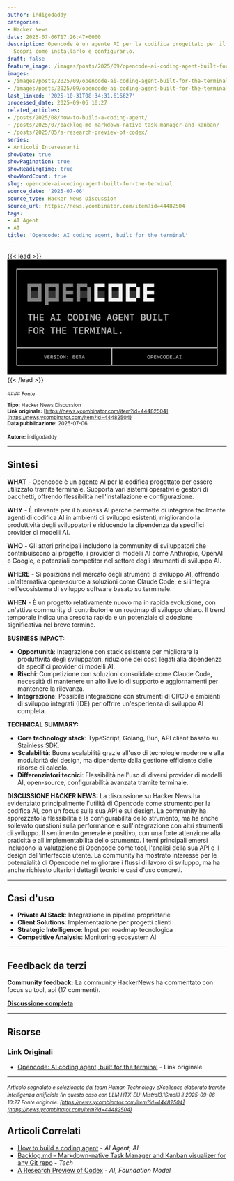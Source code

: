 ```yaml
---
author: indigodaddy
categories:
- Hacker News
date: 2025-07-06T17:26:47+0000
description: Opencode è un agente AI per la codifica progettato per il terminale.
  Scopri come installarlo e configurarlo.
draft: false
feature_image: /images/posts/2025/09/opencode-ai-coding-agent-built-for-the-terminal-featured.webp
images:
- /images/posts/2025/09/opencode-ai-coding-agent-built-for-the-terminal-featured.webp
- /images/posts/2025/09/opencode-ai-coding-agent-built-for-the-terminal-6.webp
last_linked: '2025-10-31T08:34:31.616627'
processed_date: 2025-09-06 10:27
related_articles:
- /posts/2025/08/how-to-build-a-coding-agent/
- /posts/2025/07/backlog-md-markdown-native-task-manager-and-kanban/
- /posts/2025/05/a-research-preview-of-codex/
series:
- Articoli Interessanti
showDate: true
showPagination: true
showReadingTime: true
showWordCount: true
slug: opencode-ai-coding-agent-built-for-the-terminal
source_date: '2025-07-06'
source_type: Hacker News Discussion
source_url: https://news.ycombinator.com/item?id=44482504
tags:
- AI Agent
- AI
title: 'Opencode: AI coding agent, built for the terminal'
---
```


{{< lead >}}
![Featured image](/images/posts/2025/09/opencode-ai-coding-agent-built-for-the-terminal-featured.webp)
{{< /lead >}}

<small>
#### Fonte

**Tipo:** Hacker News Discussion  
**Link originale:** [https://news.ycombinator.com/item?id=44482504](https://news.ycombinator.com/item?id=44482504)  
**Data pubblicazione:** 2025-07-06

**Autore:** indigodaddy</small>

---

## Sintesi

**WHAT** - Opencode è un agente AI per la codifica progettato per essere utilizzato tramite terminale. Supporta vari sistemi operativi e gestori di pacchetti, offrendo flessibilità nell'installazione e configurazione.

**WHY** - È rilevante per il business AI perché permette di integrare facilmente agenti di codifica AI in ambienti di sviluppo esistenti, migliorando la produttività degli sviluppatori e riducendo la dipendenza da specifici provider di modelli AI.

**WHO** - Gli attori principali includono la community di sviluppatori che contribuiscono al progetto, i provider di modelli AI come Anthropic, OpenAI e Google, e potenziali competitor nel settore degli strumenti di sviluppo AI.

**WHERE** - Si posiziona nel mercato degli strumenti di sviluppo AI, offrendo un'alternativa open-source a soluzioni come Claude Code, e si integra nell'ecosistema di sviluppo software basato su terminale.

**WHEN** - È un progetto relativamente nuovo ma in rapida evoluzione, con un'attiva community di contributori e un roadmap di sviluppo chiaro. Il trend temporale indica una crescita rapida e un potenziale di adozione significativa nel breve termine.

**BUSINESS IMPACT:**
- **Opportunità**: Integrazione con stack esistente per migliorare la produttività degli sviluppatori, riduzione dei costi legati alla dipendenza da specifici provider di modelli AI.
- **Rischi**: Competizione con soluzioni consolidate come Claude Code, necessità di mantenere un alto livello di supporto e aggiornamenti per mantenere la rilevanza.
- **Integrazione**: Possibile integrazione con strumenti di CI/CD e ambienti di sviluppo integrati (IDE) per offrire un'esperienza di sviluppo AI completa.

**TECHNICAL SUMMARY:**
- **Core technology stack**: TypeScript, Golang, Bun, API client basato su Stainless SDK.
- **Scalabilità**: Buona scalabilità grazie all'uso di tecnologie moderne e alla modularità del design, ma dipendente dalla gestione efficiente delle risorse di calcolo.
- **Differenziatori tecnici**: Flessibilità nell'uso di diversi provider di modelli AI, open-source, configurabilità avanzata tramite terminale.

**DISCUSSIONE HACKER NEWS:**
La discussione su Hacker News ha evidenziato principalmente l'utilità di Opencode come strumento per la codifica AI, con un focus sulla sua API e sul design. La community ha apprezzato la flessibilità e la configurabilità dello strumento, ma ha anche sollevato questioni sulla performance e sull'integrazione con altri strumenti di sviluppo. Il sentimento generale è positivo, con una forte attenzione alla praticità e all'implementabilità dello strumento. I temi principali emersi includono la valutazione di Opencode come tool, l'analisi della sua API e il design dell'interfaccia utente. La community ha mostrato interesse per le potenzialità di Opencode nel migliorare i flussi di lavoro di sviluppo, ma ha anche richiesto ulteriori dettagli tecnici e casi d'uso concreti.

---

## Casi d'uso

- **Private AI Stack**: Integrazione in pipeline proprietarie
- **Client Solutions**: Implementazione per progetti clienti
- **Strategic Intelligence**: Input per roadmap tecnologica
- **Competitive Analysis**: Monitoring ecosystem AI

---

## Feedback da terzi

**Community feedback:** La community HackerNews ha commentato con focus su tool, api (17 commenti).

**[Discussione completa](https://news.ycombinator.com/item?id=44482504)**

---


## Risorse

### Link Originali
- [Opencode: AI coding agent, built for the terminal](https://news.ycombinator.com/item?id=44482504) - Link originale


---

*<small>Articolo segnalato e selezionato dal team Human Technology eXcellence elaborato tramite intelligenza artificiale (in questo caso con LLM HTX-EU-Mistral3.1Small) il 2025-09-06 10:27
Fonte originale: [https://news.ycombinator.com/item?id=44482504](https://news.ycombinator.com/item?id=44482504)</small>*

## Articoli Correlati

- [How to build a coding agent](/posts/2025/08/how-to-build-a-coding-agent/) - *AI Agent, AI*
- [Backlog.md – Markdown-native Task Manager and Kanban visualizer for any Git repo](/posts/2025/07/backlog-md-markdown-native-task-manager-and-kanban/) - *Tech*
- [A Research Preview of Codex](/posts/2025/05/a-research-preview-of-codex/) - *AI, Foundation Model*